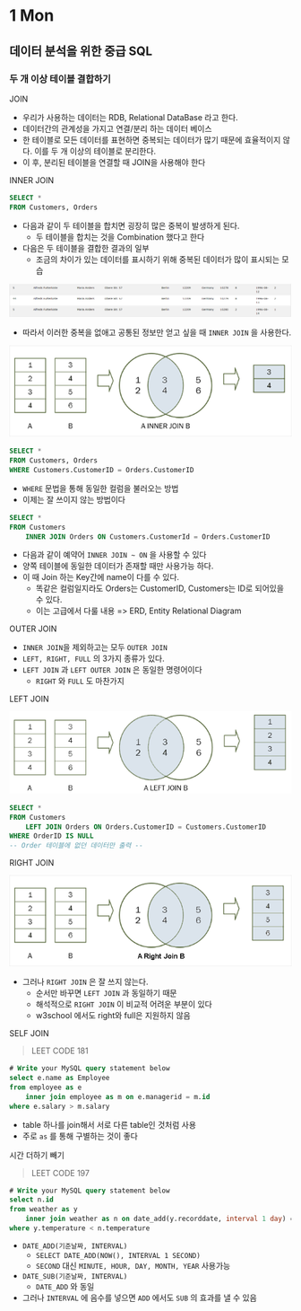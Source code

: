 # 1 Mon

## 데이터 분석을 위한 중급 SQL <a id="sql"></a>

### 두 개 이상 테이블 결합하기

JOIN

* 우리가 사용하는 데이터는 RDB, Relational DataBase 라고 한다.
* 데이터간의 관계성을 가지고 연결/분리 하는 데이터 베이스
* 한 테이블로 모든 데이터를 표현하면 중복되는 데이터가 많기 때문에 효율적이지 않다. 이를 두 개 이상의 테이블로 분리한다.
* 이 후, 분리된 테이블을 연결할 때 JOIN을 사용해야 한다

INNER JOIN

```sql
SELECT *
FROM Customers, Orders
```

* 다음과 같이 두 테이블을 합치면 굉장히 많은 중복이 발생하게 된다.
  * 두 테이블을 합치는 것을 Combination 했다고 한다
* 다음은 두 테이블을 결합한 결과의 일부
  * 조금의 차이가 있는 데이터를 표시하기 위해 중복된 데이터가 많이 표시되는 모습

![](../../.gitbook/assets/image%20%28288%29.png)

* 따라서 이러한 중복을 없애고 공통된 정보만 얻고 싶을 때 `INNER JOIN` 을 사용한다.

![https://www.codespot.org/sql-join/ &#xC774;&#xD558; &#xADF8;&#xB9BC; &#xCD9C;&#xCC98; &#xB3D9;&#xC77C;](../../.gitbook/assets/image%20%28285%29.png)

```sql
SELECT *
FROM Customers, Orders
WHERE Customers.CustomerID = Orders.CustomerID
```

* `WHERE` 문법을 통해 동일한 컬럼을 불러오는 방법
* 이제는 잘 쓰이지 않는 방법이다

```sql
SELECT *
FROM Customers
	INNER JOIN Orders ON Customers.CustomerId = Orders.CustomerID
```

* 다음과 같이 예약어 `INNER JOIN ~ ON` 을 사용할 수 있다
* 양쪽 테이블에 동일한 데이터가 존재할 때만 사용가능 하다.
* 이 때 Join 하는 Key간에 name이 다를 수 있다.
  * 똑같은 컬럼일지라도 Orders는 CustomerID, Customers는 ID로 되어있을 수 있다.
  * 이는 고급에서 다룰 내용 =&gt; ERD, Entity Relational Diagram

OUTER JOIN

* `INNER JOIN`을 제외하고는 모두 `OUTER JOIN`
* `LEFT, RIGHT, FULL` 의 3가지 종류가 있다.
* `LEFT JOIN` 과 `LEFT OUTER JOIN` 은 동일한 명령어이다
  * `RIGHT` 와 `FULL` 도 마찬가지

LEFT JOIN

![](../../.gitbook/assets/image%20%28287%29.png)

```sql
SELECT *
FROM Customers
	LEFT JOIN Orders ON Orders.CustomerID = Customers.CustomerID
WHERE OrderID IS NULL
-- Order 테이블에 없던 데이터만 출력 --
```

RIGHT JOIN

![](../../.gitbook/assets/image%20%28286%29.png)

* 그러나 `RIGHT JOIN` 은 잘 쓰지 않는다.
  * 순서만 바꾸면 `LEFT JOIN` 과 동일하기 때문
  * 해석적으로 `RIGHT JOIN` 이 비교적 어려운 부분이 있다
  * w3school 에서도 right와 full은 지원하지 않음

SELF JOIN

> LEET CODE 181

```sql
# Write your MySQL query statement below
select e.name as Employee
from employee as e
    inner join employee as m on e.managerid = m.id
where e.salary > m.salary
```

* table 하나를 join해서 서로 다른 table인 것처럼 사용
* 주로 `as` 를 통해 구별하는 것이 좋다

시간 더하기 빼기

> LEET CODE 197

```sql
# Write your MySQL query statement below
select n.id
from weather as y
    inner join weather as n on date_add(y.recorddate, interval 1 day) = n.recorddate
where y.temperature < n.temperature
```

* `DATE_ADD(기준날짜, INTERVAL)`
  * `SELECT DATE_ADD(NOW(), INTERVAL 1 SECOND)`
  * `SECOND` 대신 `MINUTE, HOUR, DAY, MONTH, YEAR` 사용가능
* `DATE_SUB(기준날짜, INTERVAL)`
  * `DATE_ADD` 와 동일
* 그러나 `INTERVAL` 에 음수를 넣으면 `ADD` 에서도 `SUB` 의 효과를 낼 수 있음



